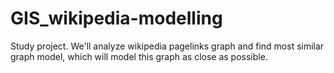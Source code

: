 # GIS_wikipedia-modelling
Study project. We'll analyze wikipedia pagelinks graph and find most similar graph model, which will model this graph as close as possible.

